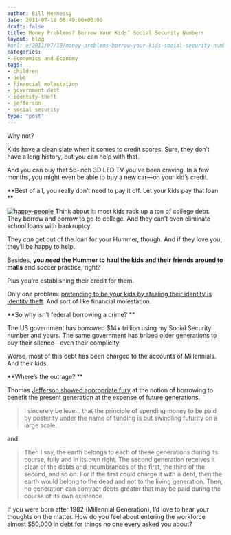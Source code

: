 ```yaml
---
author: Bill Hennessy
date: 2011-07-18 08:49:00+00:00
draft: false
title: Money Problems? Borrow Your Kids’ Social Security Numbers
layout: blog
#url: e/2011/07/18/money-problems-borrow-your-kids-social-security-numbers/
categories:
- Economics and Economy
tags:
- children
- debt
- financial molestation
- government debt
- identity-theft
- jefferson
- social security
type: "post"
---
```


Why not?

Kids have a clean slate when it comes to credit scores. Sure, they don’t have a long history, but you can help with that. 

And you can buy that 56-inch 3D LED TV you’ve been craving. In a few months, you might even be able to buy a new car—on your kid’s credit.

**Best of all, you really don’t need to pay it off. Let your kids pay that loan. **

[![happy-people](https://hennessysview.com/wp-content/uploads/2011/07/happy-people_thumb.jpg)
](https://hennessysview.com/wp-content/uploads/2011/07/happy-people.jpg)Think about it: most kids rack up a ton of college debt. They borrow and borrow to go to college. And they can’t even eliminate school loans with bankruptcy.

They _can_ get out of the loan for your Hummer, though. And if they love you, they’ll be happy to help. 

Besides, **you _need_ the Hummer to haul the kids and their friends around to malls** and soccer practice, right? 

Plus you’re establishing their credit for them. 

Only one problem: [pretending to be your kids by stealing their identity is identity theft](https://www.carrollcountytimes.com/news/local/article_69a510b8-4133-11df-9116-001cc4c03286.html). And sort of like financial molestation. 

**So why isn’t federal borrowing a crime? **

The US government has borrowed $14+ trillion using my Social Security number and yours. The same government has bribed older generations to buy their silence—even their complicity. 

Worse, most of this debt has been charged to the accounts of Millennials. And their kids. 

**Where’s the outrage? **

Thomas [Jefferson showed appropriate fury](https://www.pafamily.org/_files/live/FamilyUpdateFactSheet09-01.pdf) at the notion of borrowing to benefit the present generation at the expense of future generations. 



>   I sincerely believe... that the principle of spending money to be paid by posterity under the name of funding is but swindling futurity on a large scale. 





and



>   Then I say, the earth belongs to each of these generations during its course, fully and in its own right. The second generation receives it clear of the debts and incumbrances of the first, the third of the second, and so on. For if the first could charge it with a debt, then the earth would belong to the dead and not to the living generation. Then, no generation can contract debts greater that may be paid during the course of its own existence.





If you were born after 1982 (Millennial Generation), I’d love to hear your thoughts on the matter. How do you feel about entering the workforce almost $50,000 in debt for things no one every asked you about?
